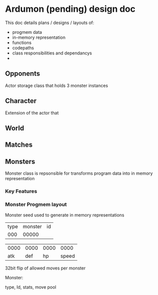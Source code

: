 # Ardumon (pending) design doc

This doc details plans / designs / layouts of:
- progmem data
- in-memory representation
- functions
- codepaths
- class responsibilities and dependancys
- 
## Opponents

Actor storage class that holds 3 monster instances 

## Character 
Extension of the actor that 

## World

## Matches

## Monsters 

Monster class is repsonsible for transforms program data into in memory representation

### Key Features

### Monster  Progmem layout
Monster seed used to generate in memory representations 

|    |           |   |
|----|-----------|---|
|type|   monster | id|
|000 |   00000   |   |

|      |       |        |        |
|------|-------|--------|--------|
|0000  |  0000 |   0000 |    0000|
|atk   |  def  |   hp   |   speed|

32bit flip of allowed moves per monster

Monster:

type, Id, stats, move pool
